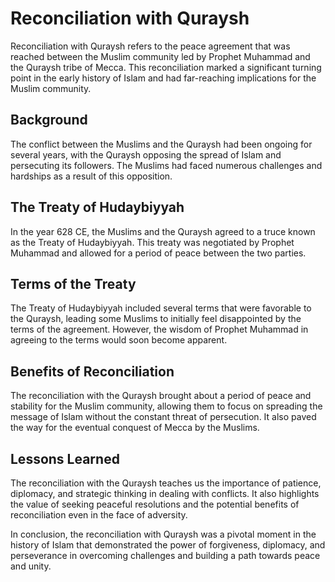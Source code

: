 <h1>Reconciliation with Quraysh</h1>
<p>Reconciliation with Quraysh refers to the peace agreement that was reached between the Muslim community led by Prophet Muhammad and the Quraysh tribe of Mecca. This reconciliation marked a significant turning point in the early history of Islam and had far-reaching implications for the Muslim community.</p>
<h2>Background</h2>
<p>The conflict between the Muslims and the Quraysh had been ongoing for several years, with the Quraysh opposing the spread of Islam and persecuting its followers. The Muslims had faced numerous challenges and hardships as a result of this opposition.</p>
<h2>The Treaty of Hudaybiyyah</h2>
<p>In the year 628 CE, the Muslims and the Quraysh agreed to a truce known as the Treaty of Hudaybiyyah. This treaty was negotiated by Prophet Muhammad and allowed for a period of peace between the two parties.</p>
<h2>Terms of the Treaty</h2>
<p>The Treaty of Hudaybiyyah included several terms that were favorable to the Quraysh, leading some Muslims to initially feel disappointed by the terms of the agreement. However, the wisdom of Prophet Muhammad in agreeing to the terms would soon become apparent.</p>
<h2>Benefits of Reconciliation</h2>
<p>The reconciliation with the Quraysh brought about a period of peace and stability for the Muslim community, allowing them to focus on spreading the message of Islam without the constant threat of persecution. It also paved the way for the eventual conquest of Mecca by the Muslims.</p>
<h2>Lessons Learned</h2>
<p>The reconciliation with the Quraysh teaches us the importance of patience, diplomacy, and strategic thinking in dealing with conflicts. It also highlights the value of seeking peaceful resolutions and the potential benefits of reconciliation even in the face of adversity.</p>
<p>In conclusion, the reconciliation with Quraysh was a pivotal moment in the history of Islam that demonstrated the power of forgiveness, diplomacy, and perseverance in overcoming challenges and building a path towards peace and unity.</p>